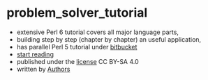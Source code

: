 # problem_solver_tutorial

   * extensive Perl 6 tutorial covers all major language parts,
   * building step by step (chapter by chapter) an useful application,
   * has parallel Perl 5 tutorial under [bitbucket](https://bitbucket.org/lichtkind/perl-tut-problemsolver)
   * [start reading](/table-of-content.md)
   * published under the [license](/LICENSE) CC BY-SA 4.0
   * written by [Authors](AUTHORS)
